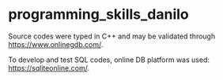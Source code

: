 # programming_skills_danilo

Source codes were typed in C++ and may be validated through https://www.onlinegdb.com/.

To develop and test SQL codes, online DB platform was used: https://sqliteonline.com/.
